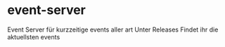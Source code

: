 # event-server
Event Server für kurzzeitige events aller art
Unter Releases Findet ihr die aktuellsten events 
